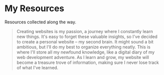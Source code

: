# My Resources

Resources collected along the way.

> Creating websites is my passion, a journey where I constantly learn new things. It's easy to forget these valuable insights, so I've decided to create a personal website – my second brain. It might sound a bit ambitious, but I'll do my best to organize everything neatly. This is where I'll store all my newfound knowledge, like a digital diary of my web development adventure. As I learn and grow, my website will become a treasure trove of information, making sure I never lose track of what I've learned.
